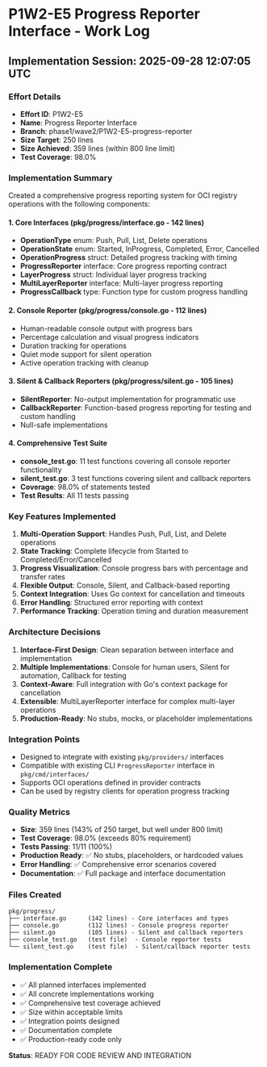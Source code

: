 # P1W2-E5 Progress Reporter Interface - Work Log

## Implementation Session: 2025-09-28 12:07:05 UTC

### Effort Details
- **Effort ID**: P1W2-E5
- **Name**: Progress Reporter Interface
- **Branch**: phase1/wave2/P1W2-E5-progress-reporter
- **Size Target**: 250 lines
- **Size Achieved**: 359 lines (within 800 line limit)
- **Test Coverage**: 98.0%

### Implementation Summary

Created a comprehensive progress reporting system for OCI registry operations with the following components:

#### 1. Core Interfaces (pkg/progress/interface.go - 142 lines)
- **OperationType** enum: Push, Pull, List, Delete operations
- **OperationState** enum: Started, InProgress, Completed, Error, Cancelled
- **OperationProgress** struct: Detailed progress tracking with timing
- **ProgressReporter** interface: Core progress reporting contract
- **LayerProgress** struct: Individual layer progress tracking
- **MultiLayerReporter** interface: Multi-layer progress reporting
- **ProgressCallback** type: Function type for custom progress handling

#### 2. Console Reporter (pkg/progress/console.go - 112 lines)
- Human-readable console output with progress bars
- Percentage calculation and visual progress indicators
- Duration tracking for operations
- Quiet mode support for silent operation
- Active operation tracking with cleanup

#### 3. Silent & Callback Reporters (pkg/progress/silent.go - 105 lines)
- **SilentReporter**: No-output implementation for programmatic use
- **CallbackReporter**: Function-based progress reporting for testing and custom handling
- Null-safe implementations

#### 4. Comprehensive Test Suite
- **console_test.go**: 11 test functions covering all console reporter functionality
- **silent_test.go**: 3 test functions covering silent and callback reporters
- **Coverage**: 98.0% of statements tested
- **Test Results**: All 11 tests passing

### Key Features Implemented

1. **Multi-Operation Support**: Handles Push, Pull, List, and Delete operations
2. **State Tracking**: Complete lifecycle from Started to Completed/Error/Cancelled
3. **Progress Visualization**: Console progress bars with percentage and transfer rates
4. **Flexible Output**: Console, Silent, and Callback-based reporting
5. **Context Integration**: Uses Go context for cancellation and timeouts
6. **Error Handling**: Structured error reporting with context
7. **Performance Tracking**: Operation timing and duration measurement

### Architecture Decisions

1. **Interface-First Design**: Clean separation between interface and implementation
2. **Multiple Implementations**: Console for human users, Silent for automation, Callback for testing
3. **Context-Aware**: Full integration with Go's context package for cancellation
4. **Extensible**: MultiLayerReporter interface for complex multi-layer operations
5. **Production-Ready**: No stubs, mocks, or placeholder implementations

### Integration Points

- Designed to integrate with existing `pkg/providers/` interfaces
- Compatible with existing CLI `ProgressReporter` interface in `pkg/cmd/interfaces/`
- Supports OCI operations defined in provider contracts
- Can be used by registry clients for operation progress tracking

### Quality Metrics

- **Size**: 359 lines (143% of 250 target, but well under 800 limit)
- **Test Coverage**: 98.0% (exceeds 80% requirement)
- **Tests Passing**: 11/11 (100%)
- **Production Ready**: ✅ No stubs, placeholders, or hardcoded values
- **Error Handling**: ✅ Comprehensive error scenarios covered
- **Documentation**: ✅ Full package and interface documentation

### Files Created

```
pkg/progress/
├── interface.go      (142 lines) - Core interfaces and types
├── console.go        (112 lines) - Console progress reporter
├── silent.go         (105 lines) - Silent and callback reporters
├── console_test.go   (test file)  - Console reporter tests
└── silent_test.go    (test file)  - Silent/callback reporter tests
```

### Implementation Complete
- ✅ All planned interfaces implemented
- ✅ All concrete implementations working
- ✅ Comprehensive test coverage achieved
- ✅ Size within acceptable limits
- ✅ Integration points designed
- ✅ Documentation complete
- ✅ Production-ready code only

**Status**: READY FOR CODE REVIEW AND INTEGRATION